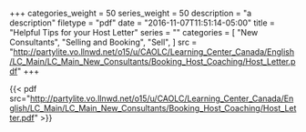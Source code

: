 +++
categories_weight = 50
series_weight = 50
description = "a description"
filetype = "pdf"
date = "2016-11-07T11:51:14-05:00"
title = "Helpful Tips for your Host Letter"
series = ""
categories = [
  "New Consultants",
  "Selling and Booking",
  "Sell",
]
src = "http://partylite.vo.llnwd.net/o15/u/CAOLC/Learning_Center_Canada/English/LC_Main/LC_Main_New_Consultants/Booking_Host_Coaching/Host_Letter.pdf"
+++

{{< pdf src="http://partylite.vo.llnwd.net/o15/u/CAOLC/Learning_Center_Canada/English/LC_Main/LC_Main_New_Consultants/Booking_Host_Coaching/Host_Letter.pdf" >}}
